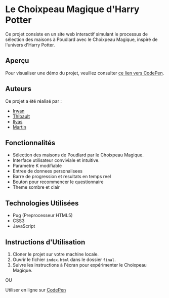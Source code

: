 # Le Choixpeau Magique d'Harry Potter

Ce projet consiste en un site web interactif simulant le processus de sélection des maisons à Poudlard avec le Choixpeau Magique, inspiré de l'univers d'Harry Potter.

## Aperçu

Pour visualiser une démo du projet, veuillez consulter [ce lien vers CodePen](https://codepen.io/qwaykee/full/MWRjvvL).

## Auteurs

Ce projet a été réalisé par :

- [Irwan](https://github.com/qwaykee)
- [Thibault](https://github.com/Hakjii)
- [Ilyas](https://github.com/ilyasdevelop)
- [Martin](https://github.com/RTxmrt)

## Fonctionnalités

- Sélection des maisons de Poudlard par le Choixpeau Magique.
- Interface utilisateur conviviale et intuitive.
- Parametre K modifiable
- Entree de donnees personalisees
- Barre de progression et resultats en temps reel
- Bouton pour recommencer le questionnaire
- Theme sombre et clair

## Technologies Utilisées

- Pug (Preprocesseur HTML5)
- CSS3
- JavaScript

## Instructions d'Utilisation

1. Cloner le projet sur votre machine locale.
2. Ouvrir le fichier `index.html` dans le dossier `final`.
3. Suivre les instructions à l'écran pour expérimenter le Choixpeau Magique.

OU

Utiliser en ligne sur [CodePen](https://codepen.io/qwaykee/full/MWRjvvL)